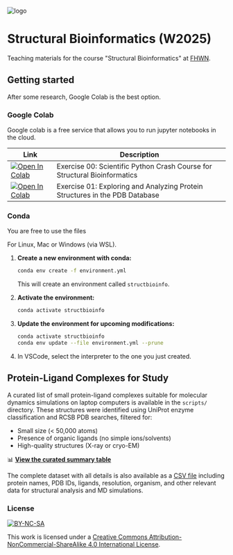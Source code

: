 ![logo](imgs/logo.png)

# Structural Bioinformatics (W2025)

Teaching materials for the course "Structural Bioinformatics" at [FHWN](https://tulln.fhwn.ac.at/studiengang/bio-data-science).

## Getting started

After some research, Google Colab is the best option.

### Google Colab

Google colab is a free service that allows you to run jupyter notebooks in the cloud.

| Link                                                                                                                               | Description                          |
|------------------------------------------------------------------------------------------------------------------------------------|--------------------------------------|
| <a href="https://colab.research.google.com/github/yerkoescalona/structural_bioinformatics/blob/main/ex00/scientific_python_crash_course.ipynb" target="_blank"><img src="https://colab.research.google.com/assets/colab-badge.svg" alt="Open In Colab"/></a> | Exercise 00: Scientific Python Crash Course for Structural Bioinformatics |
| <a href="https://colab.research.google.com/github/yerkoescalona/structural_bioinformatics/blob/main/ex01/ex01.ipynb" target="_blank"><img src="https://colab.research.google.com/assets/colab-badge.svg" alt="Open In Colab"/></a> | Exercise 01: Exploring and Analyzing Protein Structures in the PDB Database |
<!-- 
TODO: Exercises for W2025 - Coming Soon!
| <a href="https://colab.research.google.com/github/yerkoescalona/structural_bioinformatics/blob/main/ex02/ex02.ipynb" target="_blank"><img src="https://colab.research.google.com/assets/colab-badge.svg" alt="Open In Colab"/></a> | Exercise 02: Protein Structure and Modeling |
| <a href="https://colab.research.google.com/github/yerkoescalona/structural_bioinformatics/blob/main/ex03/ex03.ipynb" target="_blank"><img src="https://colab.research.google.com/assets/colab-badge.svg" alt="Open In Colab"/></a> | Exercise 03: Protein Dynamics |
| <a href="https://colab.research.google.com/github/yerkoescalona/structural_bioinformatics/blob/main/ex04/ex04.ipynb" target="_blank"><img src="https://colab.research.google.com/assets/colab-badge.svg" alt="Open In Colab"/></a> | Exercise 04: Protein Docking |
-->


### Conda

You are free to use the files

For Linux, Mac or Windows (via WSL).

1. **Create a new environment with conda:**

    ```bash
    conda env create -f environment.yml
    ```

    This will create an environment called `structbioinfo`.

2. **Activate the environment:**

    ```bash
    conda activate structbioinfo
    ```

3. **Update the environment for upcoming modifications:**

    ```bash
    conda activate structbioinfo
    conda env update --file environment.yml --prune
    ```

4. In VSCode, select the interpreter to the one you just created.


## Protein-Ligand Complexes for Study

A curated list of small protein-ligand complexes suitable for molecular dynamics simulations on laptop computers is available in the `scripts/` directory. These structures were identified using UniProt enzyme classification and RCSB PDB searches, filtered for:

- Small size (< 50,000 atoms)
- Presence of organic ligands (no simple ions/solvents)
- High-quality structures (X-ray or cryo-EM)

📊 **[View the curated summary table](scripts/simple_table.md)**

The complete dataset with all details is also available as a [CSV file](scripts/suitable_protein_ligand_complexes.csv) including protein names, PDB IDs, ligands, resolution, organism, and other relevant data for structural analysis and MD simulations.


### License
[![BY-NC-SA](https://i.creativecommons.org/l/by-nc-sa/4.0/88x31.png)](http://creativecommons.org/licenses/by-nc-sa/4.0/)


This work is licensed under a [Creative Commons Attribution-NonCommercial-ShareAlike 4.0 International License](http://creativecommons.org/licenses/by-nc-sa/4.0/).
